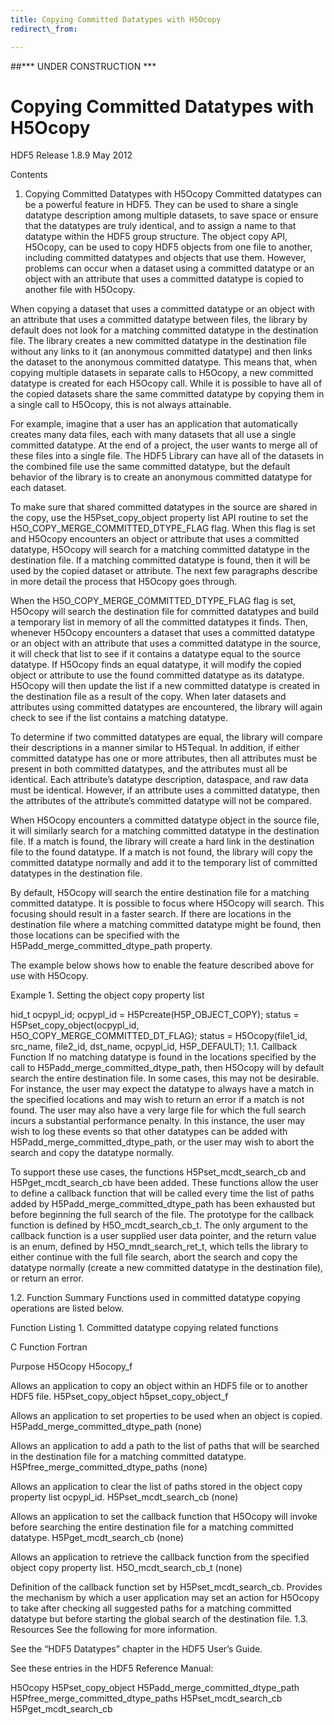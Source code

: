 ```yaml
---
title: Copying Committed Datatypes with H5Ocopy
redirect\_from:

---
```

##\*\*\* UNDER CONSTRUCTION \*\*\*

# Copying Committed Datatypes with H5Ocopy

HDF5 Release 1.8.9 May 2012

Contents
1. Copying Committed Datatypes with H5Ocopy
Committed datatypes can be a powerful feature in HDF5. They can be used to share a single datatype description among multiple datasets, to save space or ensure that the datatypes are truly identical, and to assign a name to that datatype within the HDF5 group structure. The object copy API, H5Ocopy, can be used to copy HDF5 objects from one file to another, including committed datatypes and objects that use them. However, problems can occur when a dataset using a committed datatype or an object with an attribute that uses a committed datatype is copied to another file with H5Ocopy.

When copying a dataset that uses a committed datatype or an object with an attribute that uses a committed datatype between files, the library by default does not look for a matching committed datatype in the destination file. The library creates a new committed datatype in the destination file without any links to it (an anonymous committed datatype) and then links the dataset to the anonymous committed datatype. This means that, when copying multiple datasets in separate calls to H5Ocopy, a new committed datatype is created for each H5Ocopy call. While it is possible to have all of the copied datasets share the same committed datatype by copying them in a single call to H5Ocopy, this is not always attainable.

For example, imagine that a user has an application that automatically creates many data files, each with many datasets that all use a single committed datatype. At the end of a project, the user wants to merge all of these files into a single file. The HDF5 Library can have all of the datasets in the combined file use the same committed datatype, but the default behavior of the library is to create an anonymous committed datatype for each dataset.

To make sure that shared committed datatypes in the source are shared in the copy, use the H5Pset\_copy\_object property list API routine to set the H5O\_COPY\_MERGE\_COMMITTED\_DTYPE\_FLAG flag. When this flag is set and H5Ocopy encounters an object or attribute that uses a committed datatype, H5Ocopy will search for a matching committed datatype in the destination file. If a matching committed datatype is found, then it will be used by the copied dataset or attribute. The next few paragraphs describe in more detail the process that H5Ocopy goes through.

When the H5O\_COPY\_MERGE\_COMMITTED\_DTYPE\_FLAG flag is set, H5Ocopy will search the destination file for committed datatypes and build a temporary list in memory of all the committed datatypes it finds. Then, whenever H5Ocopy encounters a dataset that uses a committed datatype or an object with an attribute that uses a committed datatype in the source, it will check that list to see if it contains a datatype equal to the source datatype. If H5Ocopy finds an equal datatype, it will modify the copied object or attribute to use the found committed datatype as its datatype. H5Ocopy will then update the list if a new committed datatype is created in the destination file as a result of the copy. When later datasets and attributes using committed datatypes are encountered, the library will again check to see if the list contains a matching datatype.

To determine if two committed datatypes are equal, the library will compare their descriptions in a manner similar to H5Tequal. In addition, if either committed datatype has one or more attributes, then all attributes must be present in both committed datatypes, and the attributes must all be identical. Each attribute’s datatype description, dataspace, and raw data must be identical. However, if an attribute uses a committed datatype, then the attributes of the attribute’s committed datatype will not be compared.

When H5Ocopy encounters a committed datatype object in the source file, it will similarly search for a matching committed datatype in the destination file. If a match is found, the library will create a hard link in the destination file to the found datatype. If a match is not found, the library will copy the committed datatype normally and add it to the temporary list of committed datatypes in the destination file.

By default, H5Ocopy will search the entire destination file for a matching committed datatype. It is possible to focus where H5Ocopy will search. This focusing should result in a faster search. If there are locations in the destination file where a matching committed datatype might be found, then those locations can be specified with the H5Padd\_merge\_committed\_dtype\_path property.

The example below shows how to enable the feature described above for use with H5Ocopy.

Example 1. Setting the object copy property list

hid\_t ocpypl\_id;
ocpypl\_id = H5Pcreate(H5P\_OBJECT\_COPY);
status = H5Pset\_copy\_object(ocpypl\_id, H5O\_COPY\_MERGE\_COMMITTED\_DT\_FLAG);
  status = H5Ocopy(file1\_id, src\_name, file2\_id, dst\_name, ocpypl\_id, H5P\_DEFAULT);
1.1. Callback Function
If no matching datatype is found in the locations specified by the call to H5Padd\_merge\_committed\_dtype\_path, then H5Ocopy will by default search the entire destination file. In some cases, this may not be desirable. For instance, the user may expect the datatype to always have a match in the specified locations and may wish to return an error if a match is not found. The user may also have a very large file for which the full search incurs a substantial performance penalty. In this instance, the user may wish to log these events so that other datatypes can be added with H5Padd\_merge\_committed\_dtype\_path, or the user may wish to abort the search and copy the datatype normally.

To support these use cases, the functions H5Pset\_mcdt\_search\_cb and H5Pget\_mcdt\_search\_cb have been added. These functions allow the user to define a callback function that will be called every time the list of paths added by H5Padd\_merge\_committed\_dtype\_path has been exhausted but before beginning the full search of the file. The prototype for the callback function is defined by H5O\_mcdt\_search\_cb\_t. The only argument to the callback function is a user supplied user data pointer, and the return value is an enum, defined by H5O\_mndt\_search\_ret\_t, which tells the library to either continue with the full file search, abort the search and copy the datatype normally (create a new committed datatype in the destination file), or return an error.

1.2. Function Summary
Functions used in committed datatype copying operations are listed below.

Function Listing 1. Committed datatype copying related functions

C Function
Fortran

Purpose
H5Ocopy
H5ocopy\_f

Allows an application to copy an object within an HDF5 file or to another HDF5 file.
H5Pset\_copy\_object
h5pset\_copy\_object\_f

Allows an application to set properties to be used when an object is copied.
H5Padd\_merge\_committed\_dtype\_path
(none)

Allows an application to add a path to the list of paths that will be searched in the destination file for a matching committed datatype.
H5Pfree\_merge\_committed\_dtype\_paths
(none)

Allows an application to clear the list of paths stored in the object copy property list ocpypl\_id.
H5Pset\_mcdt\_search\_cb
(none)

Allows an application to set the callback function that H5Ocopy will invoke before searching the entire destination file for a matching committed datatype.
H5Pget\_mcdt\_search\_cb
(none)

Allows an application to retrieve the callback function from the specified object copy property list.
H5O\_mcdt\_search\_cb\_t
(none)

Definition of the callback function set by H5Pset\_mcdt\_search\_cb. Provides the mechanism by which a user application may set an action for H5Ocopy to take after checking all suggested paths for a matching committed datatype but before starting the global search of the destination file.
1.3. Resources
See the following for more information.

See the “HDF5 Datatypes” chapter in the HDF5 User’s Guide.

See these entries in the HDF5 Reference Manual:

H5Ocopy
H5Pset\_copy\_object
H5Padd\_merge\_committed\_dtype\_path
H5Pfree\_merge\_committed\_dtype\_paths
H5Pset\_mcdt\_search\_cb
H5Pget\_mcdt\_search\_cb

